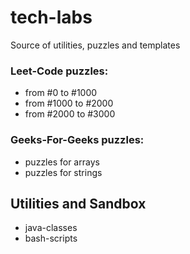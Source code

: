 # tech-labs
Source of utilities, puzzles and templates

### Leet-Code puzzles:
- from #0 to #1000
- from #1000 to #2000
- from #2000 to #3000

### Geeks-For-Geeks puzzles:
- puzzles for arrays
- puzzles for strings

## Utilities and Sandbox
- java-classes
- bash-scripts